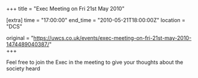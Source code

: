 +++
title = "Exec Meeting on Fri 21st May 2010"

[extra]
time = "17:00:00"
end_time = "2010-05-21T18:00:00Z"
location = "DCS"

original = "https://uwcs.co.uk/events/exec-meeting-on-fri-21st-may-2010-1474489040387/"    
+++

Feel free to join the Exec in the meeting to give your thoughts about the society heard

